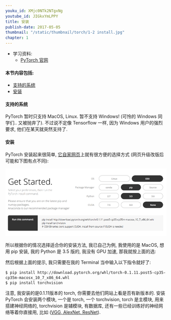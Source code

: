 ```yaml
---
youku_id: XMjc0NTk2NTgxNg
youtube_id: JIGkxYmLPPY
title: 安装
publish-date: 2017-05-05
thumbnail: "/static/thumbnail/torch/1-2 install.jpg"
chapter: 1
---
```


* 学习资料:
  * [PyTorch 官网](http://pytorch.org/)

#### 本节内容包括:

* [支持的系统](#OS)
* [安装](#install)

<h4 class="tut-h4-pad" id="OS">支持的系统</h4>

PyTorch 暂时只支持 MacOS, Linux.
暂不支持 Windows! (可怜的 Windows 同学们.. 又被抛弃了). 不过说不定像 Tensorflow 一样, 因为 Windows 用户的强烈要求, 他们在某天就突然支持了.


<h4 class="tut-h4-pad" id="install">安装</h4>

PyTorch 安装起来很简单, [它自家网页](http://pytorch.org/)上就有很方便的选择方式 (网页升级改版后可能和下图有点不同):

<a href="http://pytorch.org/">
<img class="course-image" src="/static/results/torch/1-2-1.png">
</a>

所以根据你的情况选择适合你的安装方法, 我已自己为例, 我使用的是 MacOS, 想用 pip 安装, 我的 Python 是 3.5 版的, 我没有 GPU 加速, 那我就按上面的选:

然后根据上面的提示, 我只需要在我的 Terminal 当中输入以下指令就好了:

```shell
$ pip install http://download.pytorch.org/whl/torch-0.1.11.post5-cp35-cp35m-macosx_10_7_x86_64.whl
$ pip install torchvision
```

注意, 我安装的是0.1.11版本的 torch, 你需要去他们网站上看是否有新版本的.
安装 PyTorch 会安装两个模块, 一个是 torch, 一个 torchvision, torch 是主模块, 用来搭建神经网络的,
torchvision 是辅模块, 有数据库, 还有一些已经训练好的神经网络等着你直接用, 比如 ([VGG, AlexNet, ResNet](http://pytorch.org/docs/torchvision/models.html)).

